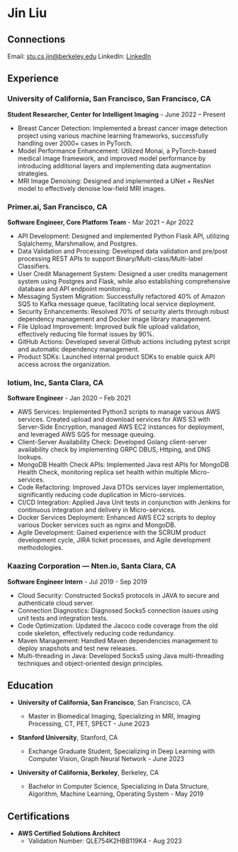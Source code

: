 # Jin Liu
## Connections 
Email: stu.cs.jin@berkeley.edu
LinkedIn: [LinkedIn](https://www.linkedin.com/in/jin-liu-a5b697140/)

## Experience

### University of California, San Francisco, San Francisco, CA
**Student Researcher, Center for Intelligent Imaging** - June 2022 – Present

- Breast Cancer Detection: Implemented a breast cancer image detection project using various machine learning frameworks, successfully handling over 2000+ cases in PyTorch.
- Model Performance Enhancement: Utilized Monai, a PyTorch-based medical image framework, and improved model performance by introducing additional layers and implementing data augmentation strategies.
- MRI Image Denoising: Designed and implemented a UNet + ResNet model to effectively denoise low-field MRI images.

### Primer.ai, San Francisco, CA
**Software Engineer, Core Platform Team** - Mar 2021 – Apr 2022

- API Development: Designed and implemented Python Flask API, utilizing Sqlalchemy, Marshmallow, and Postgres.
- Data Validation and Processing: Developed data validation and pre/post processing REST APIs to support Binary/Multi-class/Multi-label Classifiers.
- User Credit Management System: Designed a user credits management system using Postgres and Flask, while also establishing comprehensive database and API endpoint monitoring.
- Messaging System Migration: Successfully refactored 40% of Amazon SQS to Kafka message queue, facilitating local service deployment.
- Security Enhancements: Resolved 70% of security alerts through robust dependency management and Docker image library management.
- File Upload Improvement: Improved bulk file upload validation, effectively reducing file format issues by 90%.
- GitHub Actions: Developed several Github actions including pytest script and automatic dependency management.
- Product SDKs: Launched internal product SDKs to enable quick API access across the organization.

### Iotium, Inc, Santa Clara, CA
**Software Engineer** - Jan 2020 – Feb 2021

- AWS Services: Implemented Python3 scripts to manage various AWS services. Created upload and download services for AWS S3 with Server-Side Encryption, managed AWS EC2 instances for deployment, and leveraged AWS SQS for message queuing.
- Client-Server Availability Check: Developed Golang client-server availability check by implementing GRPC DBUS, Httping, and DNS lookups.
- MongoDB Health Check APIs: Implemented Java rest APIs for MongoDB Health Check, monitoring replica set health within multiple Micro-services.
- Code Refactoring: Improved Java DTOs services layer implementation, significantly reducing code duplication in Micro-services.
- CI/CD Integration: Applied Java Unit tests in conjunction with Jenkins for continuous integration and delivery in Micro-services.
- Docker Services Deployment: Enhanced AWS EC2 scripts to deploy various Docker services such as nginx and MongoDB.
- Agile Development: Gained experience with the SCRUM product development cycle, JIRA ticket processes, and Agile development methodologies.

### Kaazing Corporation — Nten.io, Santa Clara, CA
**Software Engineer Intern** - Jul 2019 - Sep 2019

- Cloud Security: Constructed Socks5 protocols in JAVA to secure and authenticate cloud server.
- Connection Diagnostics: Diagnosed Socks5 connection issues using unit tests and integration tests.
- Code Optimization: Updated the Jacoco code coverage from the old code skeleton, effectively reducing code redundancy.
- Maven Management: Handled Maven dependencies management to deploy snapshots and test new releases.
- Multi-threading in Java: Developed Socks5 using Java multi-threading techniques and object-oriented design principles.

## Education

- **University of California, San Francisco**, San Francisco, CA
  - Master in Biomedical Imaging, Specializing in MRI, Imaging Processing, CT, PET, SPECT - June 2023

- **Stanford University**, Stanford, CA
  - Exchange Graduate Student, Specializing in Deep Learning with Computer Vision, Graph Neural Network - June 2023

- **University of California, Berkeley**, Berkeley, CA
  - Bachelor in Computer Science, Specializing in Data Structure, Algorithm, Machine Learning, Operating System - May 2019

## Certifications

- **AWS Certified Solutions Architect**
  - Validation Number: QLE754K2HBB119K4 - Aug 2023
